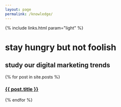 ```yaml
---
layout: page
permalink: /knowledge/
---
```

<!-- hero -->
<div id="hero" class="hero hero__bg hero__knowledge">
  <div class="hero-a">
    <div class="header header-trans">
      <div class="container">
        <div class="row">
          {% include links.html param="light" %}
        </div>
      </div>
    </div>
    <div class="container">
      <div class="hero-content tac">
        <h1 class="hd-1 mt">stay hungry but not foolish</h1>
      </div>
    </div>
  </div>
  <div class="hero-b tac">
    <h2 class="hd-1">study our digital marketing trends</h2>
    <div class="breathe">
      <img src="{{ site.baseurl }}/img/hero-scatter-logo.png" alt="">
    </div>
    <div class="hidden-xs skip tac">
      <a href="#content"><img src="{{ site.baseurl }}/img/i-arrow.png" alt=""></a>
    </div>
  </div>
</div>
<!-- /hero -->

<div id="content" class="mt">
  <div class="container">
    <div class="row">
      {% for post in site.posts %}
        <div class="col-md-{% cycle '6','6','4','4','4' %} mb">
          <a href="{{ site.baseurl }}{{ post.url }}">
            <div class="article {% cycle '','','article-sm','article-sm','article-sm'%} tac" style="background-image:url('{{ site.baseurl }}/img/articles/{{post.image}}')">
              <h3>{{ post.title }}</h3>
            </div>
          </a>
        </div>
      {% endfor %}
    </div>
  </div>
</div>
